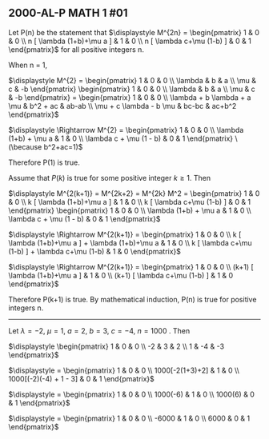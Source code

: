 ## 2000-AL-P MATH 1 #01
Let P(n) be the statement that $\displaystyle M^{2n} = \begin{pmatrix}
1 & 0 & 0 \\
n [ \lambda (1+b)+\mu a ] & 1 & 0 \\
n [ \lambda c+\mu (1-b) ] & 0 & 1
\end{pmatrix}$ for all positive integers n.

When n = 1,

$\displaystyle M^{2} = \begin{pmatrix}
1 & 0 & 0 \\
\lambda & b & a \\
\mu & c & -b
\end{pmatrix} \begin{pmatrix}
1 & 0 & 0 \\
\lambda & b & a \\
\mu & c & -b
\end{pmatrix} =  \begin{pmatrix}
1 & 0 & 0 \\
\lambda + b \lambda + a \mu & b^2 + ac & ab-ab \\
\mu + c \lambda - b \mu & bc-bc & ac+b^2
\end{pmatrix}$

$\displaystyle \Rightarrow M^{2} = \begin{pmatrix}
1 & 0 & 0 \\
\lambda (1+b) + \mu a  & 1 & 0 \\
\lambda c + \mu (1 - b) & 0 & 1
\end{pmatrix} \ (\because b^2+ac=1)$

Therefore P(1) is true.

Assume that $P(k)$ is true for some positive integer $k \geq 1$. Then

$\displaystyle M^{2(k+1)} = M^{2k+2} = M^{2k} M^2 = \begin{pmatrix}
1 & 0 & 0 \\
k [ \lambda (1+b)+\mu a ] & 1 & 0 \\
k [ \lambda c+\mu (1-b) ] & 0 & 1
\end{pmatrix} \begin{pmatrix}
1 & 0 & 0 \\
\lambda (1+b) + \mu a  & 1 & 0 \\
\lambda c + \mu (1 - b) & 0 & 1
\end{pmatrix}$

$\displaystyle \Rightarrow M^{2(k+1)} =  \begin{pmatrix}
1 & 0 & 0 \\
k [ \lambda (1+b)+\mu a ] + \lambda (1+b)+\mu a & 1 & 0 \\
k [ \lambda c+\mu (1-b) ] + \lambda c+\mu (1-b) & 1 & 0
\end{pmatrix}$

$\displaystyle \Rightarrow M^{2(k+1)} =  \begin{pmatrix}
1 & 0 & 0 \\
(k+1) [ \lambda (1+b)+\mu a ] & 1 & 0 \\
(k+1) [ \lambda c+\mu (1-b) ] & 1 & 0
\end{pmatrix}$

Therefore P(k+1) is true. By mathematical induction, P(n) is true for positive integers n.

-----
Let $\lambda = -2,\ \mu = 1,\ a = 2,\ b = 3,\ c = -4,\ n = 1000$ . Then

$\displaystyle \begin{pmatrix}
1 & 0 & 0 \\
-2 & 3 & 2 \\
1 & -4 & -3
\end{pmatrix}$

$\displaystyle = \begin{pmatrix}
1 & 0 & 0 \\
1000[-2(1+3)+2] & 1 & 0 \\
1000[(-2)(-4) + 1 - 3] & 0 & 1
\end{pmatrix}$

$\displaystyle = \begin{pmatrix}
1 & 0 & 0 \\
1000(-6) & 1 & 0 \\
1000(6) & 0 & 1
\end{pmatrix}$

$\displaystyle = \begin{pmatrix}
1 & 0 & 0 \\
-6000 & 1 & 0 \\
6000 & 0 & 1
\end{pmatrix}$